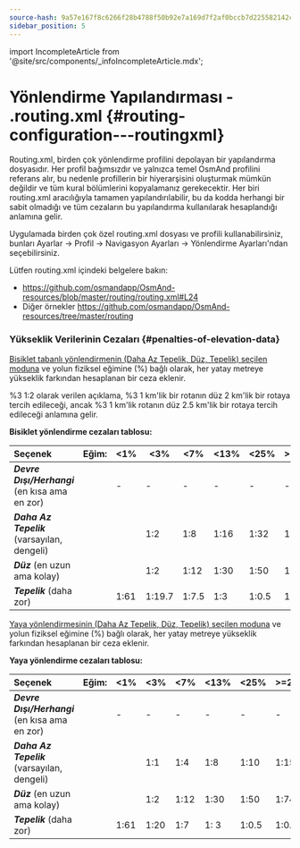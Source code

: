 ```yaml
---
source-hash: 9a57e167f8c6266f28b4788f50b92e7a169d7f2af0bccb7d225582142c315b68
sidebar_position: 5
---
```

import IncompleteArticle from '@site/src/components/_infoIncompleteArticle.mdx';

# Yönlendirme Yapılandırması - .routing.xml {#routing-configuration---routingxml}

<IncompleteArticle/>

Routing.xml, birden çok yönlendirme profilini depolayan bir yapılandırma dosyasıdır. Her profil bağımsızdır ve yalnızca temel OsmAnd profilini referans alır, bu nedenle profillerin bir hiyerarşisini oluşturmak mümkün değildir ve tüm kural bölümlerini kopyalamanız gerekecektir. Her biri routing.xml aracılığıyla tamamen yapılandırılabilir, bu da kodda herhangi bir sabit olmadığı ve tüm cezaların bu yapılandırma kullanılarak hesaplandığı anlamına gelir.

Uygulamada birden çok özel routing.xml dosyası ve profili kullanabilirsiniz, bunları Ayarlar -> Profil -> Navigasyon Ayarları -> Yönlendirme Ayarları'ndan seçebilirsiniz.

Lütfen routing.xml içindeki belgelere bakın:

- https://github.com/osmandapp/OsmAnd-resources/blob/master/routing/routing.xml#L24
- Diğer örnekler https://github.com/osmandapp/OsmAnd-resources/tree/master/routing

### Yükseklik Verilerinin Cezaları {#penalties-of-elevation-data}

[Bisiklet tabanlı yönlendirmenin (Daha Az Tepelik, Düz, Tepelik) seçilen moduna](../../user/navigation/routing/bicycle-based-routing.md) ve yolun fiziksel eğimine (%) bağlı olarak, her yatay metreye yükseklik farkından hesaplanan bir ceza eklenir.

%3 1:2 olarak verilen açıklama, %3 1 km'lik bir rotanın düz 2 km'lik bir rotaya tercih edileceği, ancak %3 1 km'lik rotanın düz 2.5 km'lik bir rotaya tercih edileceği anlamına gelir.

**Bisiklet yönlendirme cezaları tablosu:**

| **Seçenek** | **Eğim:** | <1% | <3% | <7% | <13% | <25% | >=25% | **İniş:** | <17% | <35% | <60% | >=60% |
|:--------------------------------------------|:-----------|-----|------|-----|------|------|-------|:-----------|------|------|------|------------|
|**_Devre Dışı/Herhangi_** (en kısa ama en zor)| | - | - | - | - | - | - | | - | - | - | - |
|**_Daha Az Tepelik_** (varsayılan, dengeli)| | | 1:2 | 1:8 | 1:16 | 1:32 | 1:48 | | 1:6.4| 1:25 | 1:25 | imkansız |
|**_Düz_** (en uzun ama kolay) | | | 1:2 | 1:12| 1:30 | 1:50 | 1:74 | | 1:6.4| 1:25 | 1:25 | imkansız |
|**_Tepelik_** (daha zor) | | 1:61|1:19.7|1:7.5| 1:3 | 1:0.5| 1:0.3 | | 1:6.4| 1:25 | 1:25 | imkansız |

[Yaya yönlendirmesinin (Daha Az Tepelik, Düz, Tepelik) seçilen moduna](../../user/navigation/routing/pedestrian-routing.md) ve yolun fiziksel eğimine (%) bağlı olarak, her yatay metreye yükseklik farkından hesaplanan bir ceza eklenir.

**Yaya yönlendirme cezaları tablosu:**

| **Seçenek** | **Eğim:** | <1% | <3% | <7% | <13% | <25% | >=25% | **İniş:** | <9% | <17% | <35% | <60% | >=60% |
|:--------------------------------------------|:-------------|-----|-----|-----|------|------|-------|:-------------|-----|------|------|------|-------|
|**_Devre Dışı/Herhangi_** (en kısa ama en zor)| | - | - | - | - | - | - | | - | - | - | - | - |
|**_Daha Az Tepelik_** (varsayılan, dengeli)| | | 1:1 | 1:4 | 1:8 | 1:10 | 1:15 | | 1:5 | 1:10 | 1:17 | 1:25 | 1:40 |
|**_Düz_** (en uzun ama kolay) | | | 1:2 | 1:12| 1:30 | 1:50 | 1:74 | | 1:5 | 1:10 | 1:17 | 1:25 | 1:40 |
|**_Tepelik_** (daha zor) | | 1:61| 1:20| 1:7 | 1: 3 | 1:0.5| 1:0.3 | | 1:5| 1:10 | 1:17 | 1:25 | 1:40 |